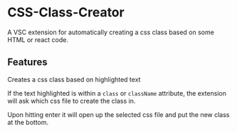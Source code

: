# CSS-Class-Creator

A VSC extension for automatically creating a css class based on some HTML or react code.

## Features

Creates a css class based on highlighted text

If the text highlighted is within a `class` or `className` attribute, the extension
will ask which css file to create the class in.

Upon hitting enter it will open up the selected css file and put the new class at
the bottom.

